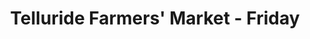 ---
title: "Telluride Farmers' Market - Friday"
url: /telluride/telluride-farmers-market-friday/
shop: Allgemein
---